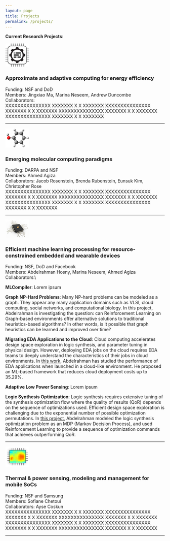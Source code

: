 ```yaml
---
layout: page
title: Projects
permalink: /projects/
---
```


**Current Research Projects**: 

![](approx.png)

### Approximate and adaptive computing for energy efficiency
Funding: NSF and DoD\
Members:  Jingxiao Ma, Marina Neseem, Andrew Duncombe \
Collaborators:\
XXXXXXXXXXXXXXX XXXXXXX X X XXXXXXX XXXXXXXXXXXXXXX XXXXXXX X X XXXXXXX XXXXXXXXXXXXXXX XXXXXXX X X XXXXXXX XXXXXXXXXXXXXXX XXXXXXX X X XXXXXXX 

---

![](chem.png)

### Emerging molecular computing paradigms
Funding: DARPA and NSF\
Members: Ahmed Agiza\
Collaborators: Jacob Rosenstein, Brenda Rubenstein, Eunsuk Kim, Christopher Rose\
XXXXXXXXXXXXXXX XXXXXXX X X XXXXXXX XXXXXXXXXXXXXXX XXXXXXX X X XXXXXXX XXXXXXXXXXXXXXX XXXXXXX X X XXXXXXX XXXXXXXXXXXXXXX XXXXXXX X X XXXXXXX XXXXXXXXXXXXXXX XXXXXXX X X XXXXXXX 

--- 
![](AI.png)

### Efficient machine learning processing for resource-constrained embedded and wearable devices
Funding: NSF, DoD and Facebook\
Members: Abdelrahman Hosny, Marina Neseem, Ahmed Agiza\
Collaborators:\

**MLCompiler**: Lorem ipsum

**Graph NP-Hard Problems**: Many NP-hard problems can be modeled as a graph. They appear any many application domains such as VLSI, cloud computing, social networks, and computational biology. In this project, Abdelrahman is investigating the question: can Reinforcement Learning on Graph-based environments offer alternative solutions to traditional heuristics-based algorithms? In other words, is it possible that graph heuristics can be learned and improved over time?

**Migrating EDA Applications to the Cloud**: Cloud computing accelerates design space exploration in logic synthesis, and parameter tuning in physical design.
However, deploying EDA jobs on the cloud requires EDA teams to deeply understand the characteristics of their jobs in cloud environments. In [this work](https://github.com/scale-lab/EDAonCloud), Abdelrahman has studied the performance of EDA applications when launched in a cloud-like environment. He proposed an ML-based framework that reduces cloud deployment costs up to 35.29%.

**Adaptive Low Power Sensing**: Lorem ipsum

**Logic Synthesis Optimization**: Logic synthesis requires extensive tuning of the synthesis optimization flow where the quality of results (QoR) depends on the sequence of optimizations used. Efficient design space exploration is challenging due to the exponential number of possible optimization permutations. In [this project](https://github.com/scale-lab/DRiLLS), Abdelrahman modeled the logic synthesis optimization problem as an MDP (Markov Decision Process), and used Reinforcement Learning to provide a sequence of optimization commands that achieves outperforming QoR.

--- 
![](hotspot.png)

### Thermal & power sensing, modeling and management for mobile SoCs
Funding: NSF and Samsung\
Members: Sofiane Chetoui\
Collaborators: Ayse Coskun\
XXXXXXXXXXXXXXX XXXXXXX X X XXXXXXX XXXXXXXXXXXXXXX XXXXXXX X X XXXXXXX XXXXXXXXXXXXXXX XXXXXXX X X XXXXXXX XXXXXXXXXXXXXXX XXXXXXX X X XXXXXXX XXXXXXXXXXXXXXX XXXXXXX X X XXXXXXX XXXXXXXXXXXXXXX XXXXXXX X X XXXXXXX 

----
